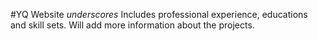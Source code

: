 #YQ Website
_underscores_
Includes professional experience, educations and skill sets.
Will add more information about the projects.
